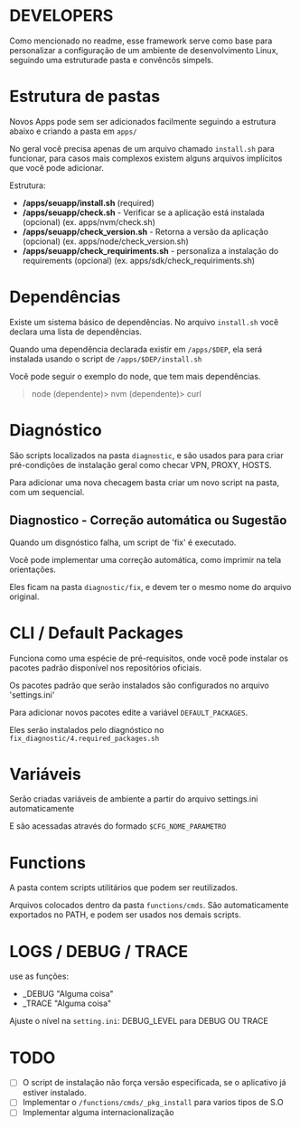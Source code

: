 # DEVELOPERS

Como mencionado no readme, esse framework serve como base para personalizar a configuração de um ambiente de desenvolvimento Linux, seguindo uma estruturade pasta e convêncõs simpels.

# Estrutura de pastas

Novos Apps pode sem ser adicionados facilmente seguindo a estrutura abaixo e criando a pasta em `apps/`

No geral você precisa apenas de um arquivo chamado `install.sh` para funcionar, para casos
mais complexos existem alguns arquivos implícitos que você pode adicionar.

Estrutura: 
* **/apps/seuapp/install.sh** (required)
* **/apps/seuapp/check.sh** - Verificar se a aplicação está instalada (opcional) (ex. apps/nvm/check.sh)
* **/apps/seuapp/check_version.sh** - Retorna a versão da aplicação (opcional) (ex. apps/node/check_version.sh)
* **/apps/seuapp/check_requiriments.sh** - personaliza a instalação do requirements  (opcional)  (ex. apps/sdk/check_requiriments.sh)

# Dependências

Existe um sistema básico de dependências. No arquivo `install.sh` você declara
uma lista de dependências.

Quando uma dependência declarada existir em `/apps/$DEP`, ela será instalada usando o
script de `/apps/$DEP/install.sh`

Você pode seguir o exemplo do node, que tem mais dependências.

> node (dependente)> nvm (dependente)> curl

# Diagnóstico

São scripts localizados na pasta `diagnostic`, e são usados para para criar pré-condições de instalação geral como checar VPN, PROXY, HOSTS.

Para adicionar uma nova checagem basta criar um novo script na pasta, com um sequencial.

## Diagnostico - Correção automática ou Sugestão

Quando um disgnóstico falha, um script de 'fix' é executado.

Você pode implementar uma correção automática, como imprimir na tela orientações.

Eles ficam na pasta `diagnostic/fix`, e devem ter o mesmo nome do arquivo original.

# CLI / Default Packages

Funciona como uma espécie de pré-requisitos, onde você pode instalar os pacotes padrão disponível nos repositórios oficiais.

Os pacotes padrão que serão instalados são configurados no arquivo 'settings.ini' 

Para adicionar novos pacotes edite a variável `DEFAULT_PACKAGES`.

Eles serão instalados pelo diagnóstico no `fix_diagnostic/4.required_packages.sh`

# Variáveis

Serão criadas variáveis de ambiente a partir do arquivo settings.ini automaticamente

E são acessadas através do formado `$CFG_NOME_PARAMETRO` 

# Functions 

A pasta contem scripts utilitários que podem ser reutilizados.

Arquivos colocados dentro da pasta `functions/cmds`. São automaticamente exportados no PATH, 
e podem ser usados nos demais scripts.

# LOGS / DEBUG / TRACE

use as funções: 

* _DEBUG "Alguma coisa"
* _TRACE "Alguma coisa"

Ajuste o nível na `setting.ini`: DEBUG_LEVEL para DEBUG OU TRACE


# TODO
* [ ] O script de instalação não força versão especificada, se o aplicativo já estiver instalado.
* [ ] Implementar o `/functions/cmds/_pkg_install` para varios tipos de S.O
* [ ] Implementar alguma internacionalização